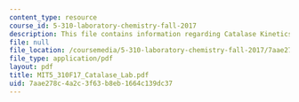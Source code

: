```yaml
---
content_type: resource
course_id: 5-310-laboratory-chemistry-fall-2017
description: This file contains information regarding Catalase Kinetics Lab.
file: null
file_location: /coursemedia/5-310-laboratory-chemistry-fall-2017/7aae278c4a2c3f63b8eb1664c139dc37_MIT5_310F17_Catalase_Lab.pdf
file_type: application/pdf
layout: pdf
title: MIT5_310F17_Catalase_Lab.pdf
uid: 7aae278c-4a2c-3f63-b8eb-1664c139dc37
---
```

